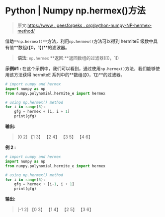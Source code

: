 # Python | Numpy np.hermex()方法

> 原文:[https://www . geesforgeks . org/python-numpy-NP-hermex-method/](https://www.geeksforgeeks.org/python-numpy-np-hermex-method/)

借助`**np.hermex()**`方法，利用`np.hermex()`方法可以得到 hermiteE 级数中具有值**数组(【0，1】)**的滤波器。

> **语法:** `np.hermex`
> **返回:**返回数组的过滤器([0，1])

**示例#1 :**
在这个示例中，我们可以看到，通过使用`np.hermex()`方法，我们能够使用该方法获得 hermiteE 系列中的**数组(【0，1】)**的过滤器。

```py
# import numpy and hermex
import numpy as np
from numpy.polynomial.hermite_e import hermex

# using np.hermex() method
for i in range(5):
    gfg = hermex + [i, i + 1]
    print(gfg)
```

**输出:**

> [0 2]
> 【1 3】
> 【2 4】
> 【3 5】
> 【4 6】

**例 2 :**

```py
# import numpy and hermex
import numpy as np
from numpy.polynomial.hermite_e import hermex

# using np.hermex() method
for i in range(5):
    gfg = hermex + [i-1, i + 1]
    print(gfg)
```

**输出:**

> [-1 2]
> 【0 3】
> 【1 4】
> 【2 5】
> 【3 6】